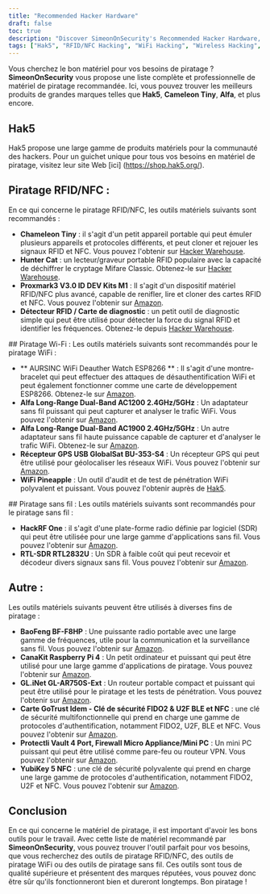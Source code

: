 ```yaml
---
title: "Recommended Hacker Hardware"
draft: false
toc: true
description: "Discover SimeonOnSecurity's Recommended Hacker Hardware, including tools for RFID/NFC and WiFi hacking, wireless hacking, and more. Shop top products from brands like Hak5, Chameleon Tiny, Alfa, and more. Find the perfect tool for your needs with SimeonOnSecurity's comprehensive and professional recommendations."
tags: ["Hak5", "RFID/NFC Hacking", "WiFi Hacking", "Wireless Hacking", "Other", "Recommendations", "Chameleon Tiny", "Hunter Cat", "Proxmark3", "RFID Detector", "WiFi Deauther Watch", "Alfa Long-Range Dual-Band", "GlobalSat BU-353-S4", "WiFi Pineapple", "HackRF One", "RTL-SDR RTL2832U", "BaoFeng BF-F8HP", "CanaKit Raspberry Pi 4", "GL.iNet GL-AR750S-Ext", "GoTrust Idem Card", "Protectli Vault", "YubiKey 5 NFC", "FIDO2", "U2F BLE", "NFC Security Key"]
---
```


 Vous cherchez le bon matériel pour vos besoins de piratage ? **SimeonOnSecurity** vous propose une liste complète et professionnelle de matériel de piratage recommandée. Ici, vous pouvez trouver les meilleurs produits de grandes marques telles que **Hak5**, **Cameleon Tiny**, **Alfa**, et plus encore.  ## Hak5 Hak5 propose une large gamme de produits matériels pour la communauté des hackers. Pour un guichet unique pour tous vos besoins en matériel de piratage, visitez leur site Web [ici] (https://shop.hak5.org/).  ## Piratage RFID/NFC : En ce qui concerne le piratage RFID/NFC, les outils matériels suivants sont recommandés : - **Chameleon Tiny** : il s'agit d'un petit appareil portable qui peut émuler plusieurs appareils et protocoles différents, et peut cloner et rejouer les signaux RFID et NFC. Vous pouvez l'obtenir sur [Hacker Warehouse](https://hackerwarehouse.com/product/chameleon-tiny/). - **Hunter Cat** : un lecteur/graveur portable RFID populaire avec la capacité de déchiffrer le cryptage Mifare Classic. Obtenez-le sur [Hacker Warehouse](https://hackerwarehouse.com/product/hunter-cat/). - **Proxmark3 V3.0 ID DEV Kits M1** : Il s'agit d'un dispositif matériel RFID/NFC plus avancé, capable de renifler, lire et cloner des cartes RFID et NFC. Vous pouvez l'obtenir sur [Amazon](https://amzn.to/3g83cFx). - **Détecteur RFID / Carte de diagnostic** : un petit outil de diagnostic simple qui peut être utilisé pour détecter la force du signal RFID et identifier les fréquences. Obtenez-le depuis [Hacker Warehouse](https://hackerwarehouse.com/product/rfid-detector-diagnostic-card/).  ## Piratage Wi-Fi : Les outils matériels suivants sont recommandés pour le piratage WiFi : - ** AURSINC WiFi Deauther Watch ESP8266 ** : Il s'agit d'une montre-bracelet qui peut effectuer des attaques de désauthentification WiFi et peut également fonctionner comme une carte de développement ESP8266. Obtenez-le sur [Amazon](https://amzn.to/2P0W3uX). - **Alfa Long-Range Dual-Band AC1200 2.4GHz/5GHz** : Un adaptateur sans fil puissant qui peut capturer et analyser le trafic WiFi. Vous pouvez l'obtenir sur [Amazon](https://amzn.to/330FAPG). - **Alfa Long-Range Dual-Band AC1900 2.4GHz/5GHz** : Un autre adaptateur sans fil haute puissance capable de capturer et d'analyser le trafic WiFi. Obtenez-le sur [Amazon](https://amzn.to/39xzZlh). - **Récepteur GPS USB GlobalSat BU-353-S4** : Un récepteur GPS qui peut être utilisé pour géolocaliser les réseaux WiFi. Vous pouvez l'obtenir sur [Amazon](https://amzn.to/3fcHWxq). - **WiFi Pineapple** : Un outil d'audit et de test de pénétration WiFi polyvalent et puissant. Vous pouvez l'obtenir auprès de [Hak5](https://shop.hak5.org/products/wifi-pineapple).  ## Piratage sans fil : Les outils matériels suivants sont recommandés pour le piratage sans fil : - **HackRF One** : il s'agit d'une plate-forme radio définie par logiciel (SDR) qui peut être utilisée pour une large gamme d'applications sans fil. Vous pouvez l'obtenir sur [Amazon](https://amzn.to/2OXVj9Q). - **RTL-SDR RTL2832U** : Un SDR à faible coût qui peut recevoir et décodeur divers signaux sans fil. Vous pouvez l'obtenir sur [Amazon](https://amzn.to/302Egd9).  ## Autre : Les outils matériels suivants peuvent être utilisés à diverses fins de piratage : - **BaoFeng BF-F8HP** : Une puissante radio portable avec une large gamme de fréquences, utile pour la communication et la surveillance sans fil. Vous pouvez l'obtenir sur [Amazon](https://amzn.to/39vChkK). - **CanaKit Raspberry Pi 4** : Un petit ordinateur et puissant qui peut être utilisé pour une large gamme d'applications de piratage. Vous pouvez l'obtenir sur [Amazon](https://amzn.to/2EqDyOx). - **GL.iNet GL-AR750S-Ext** : Un routeur portable compact et puissant qui peut être utilisé pour le piratage et les tests de pénétration. Vous pouvez l'obtenir sur [Amazon](https://amzn.to/3g5PTFV). - **Carte GoTrust Idem - Clé de sécurité FIDO2 & U2F BLE et NFC** : une clé de sécurité multifonctionnelle qui prend en charge une gamme de protocoles d'authentification, notamment FIDO2, U2F, BLE et NFC. Vous pouvez l'obtenir sur [Amazon](https://amzn.to/30RFE1x). - **Protectli Vault 4 Port, Firewall Micro Appliance/Mini PC** : Un mini PC puissant qui peut être utilisé comme pare-feu ou routeur VPN. Vous pouvez l'obtenir sur [Amazon](https://amzn.to/2X1S2KZ). - **YubiKey 5 NFC** : une clé de sécurité polyvalente qui prend en charge une large gamme de protocoles d'authentification, notamment FIDO2, U2F et NFC. Vous pouvez l'obtenir sur [Amazon](https://amzn.to/2OXAxHw).  ## Conclusion En ce qui concerne le matériel de piratage, il est important d'avoir les bons outils pour le travail. Avec cette liste de matériel recommandé par **SimeonOnSecurity**, vous pouvez trouver l'outil parfait pour vos besoins, que vous recherchez des outils de piratage RFID/NFC, des outils de piratage WiFi ou des outils de piratage sans fil. Ces outils sont tous de qualité supérieure et présentent des marques réputées, vous pouvez donc être sûr qu'ils fonctionneront bien et dureront longtemps. Bon piratage !  